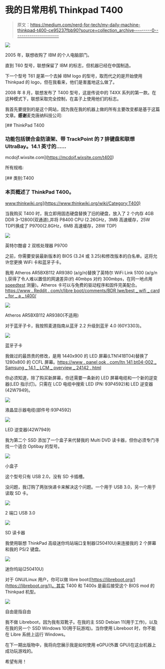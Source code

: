 # 我的日常用机 Thinkpad T400

> 原文：<https://medium.com/nerd-for-tech/my-daily-machine-thinkpad-t400-ce95237fbb90?source=collection_archive---------0----------------------->

![](img/2be407294f9923f2fb892a1547ded284.png)

2005 年，联想收购了 IBM 的个人电脑部门。

直到 T60 型号，联想保留了 IBM 的标志，但机器已经在中国制造。

下一个型号 T61 是第一个去掉 IBM logo 的型号，取而代之的是开始使用 Thinkpad 的 logo，但在我看来，他们是害羞地这么做了。

2008 年 8 月，联想发布了 T400 型号，这是传说中的 T4XX 系列的第一款。在这种模式下，联想采取完全控制，在盖子上使用他们的标志。

我首先要提到的是这个网站，因为我在我的机器上做的所有主要改变都是基于这篇文章。**感谢**麦克唐纳科技公司:

 [## ThinkPad T400

### 功能包括镁合金防滚架、带 TrackPoint 的 7 排键盘和联想 UltraBay。14.1 英寸的……

mcdojf.wixsite.com](https://mcdojf.wixsite.com/t400) 

所有规格:

[](https://www.thinkwiki.org/wiki/Category:T400) [## 类别:T400

### 本页概述了 ThinkPad T400。

www.thinkwiki.org](https://www.thinkwiki.org/wiki/Category:T400) 

当我购买 T400 时，我立即用固态硬盘替换了旧的硬盘，放入了 2 个内存 4GB DDR 3–12800(双通道),并将 P8400 CPU (2.26GHz，3MB 高速缓存，25W TDP)换成了 P9700(2.8GHz，6MB 高速缓存，28W TDP)

![](img/4bd5b3eb804ba59ff20c8c1f7bd13daf.png)

英特尔酷睿 2 双核处理器 P9700

之前，你需要安装最新版本的 BIOS (3.24 或 3.25)和修改版本的白名单。这将允许您更换 WiFi 卡和蓝牙子卡。

我用 Atheros AR5BXB112 AR9380 (a/g/n)替换了英特尔 WiFi Link 5100 (a/g/n ),获得了令人难以置信的网速差异(约 40mbps 对约 300mbps，在同一地点用 [speedtest](http://speedtest.net) 测量)。Atheros 卡可以与免费的驱动程序和固件完美配合。[https://www . Reddit . com/r/libre boot/comments/BDR lwe/best _ wifi _ card _ for _ a _ t400/](https://www.reddit.com/r/libreboot/comments/bdrlwe/best_wifi_card_for_a_t400/)

![](img/d18c1c15df1eb7cfbcb2d254b02ada16.png)

Atheros AR5BXB112 AR9380(不适用)

对于蓝牙子卡，我按照麦道指南从蓝牙 2.2 升级到蓝牙 4.0 (60Y3303)。

![](img/76bcef5629d3c39a739558d20be1845f.png)

蓝牙子卡

我做过的最昂贵的修改，是用 1440x900 的 LED 屏幕(LTN141BT04)替换了 1280x800 的 CCFL 屏幕。[https://www . panel ook . com/ltn 141 bt04-002 _ Samsung _ 14.1 _ LCM _ overview _ 24142 . html](https://www.panelook.com/LTN141BT04-002_Samsung_14.1_LCM_overview_24142.html)

你必须知道，除了购买新屏幕，你还需要一条新的 LED 屏幕电缆和一个新的逆变器(LED 指示灯)。只需在 LCD 电缆中搜索 LED (PN: 93P4592)和 LED 逆变器(42W7949)。

![](img/c090572a7e34f3a832c5047bd7f6aa5b.png)

液晶显示器电缆(部件号:93P4592)

![](img/fe53c7e2691f9ff001c732e67abdb341.png)

LED 逆变器(42W7949)

我为第二个 SSD 添加了一个盒子来代替我的 Multi DVD 读卡器，但你必须专门寻找一个适合 Optibay 的型号。

![](img/4d36ff29edf95e5ee94a38fd613e3d12.png)

小盒子

这个型号只有 USB 2.0，没有 SD 卡插槽。

没问题，我订购了两张快递卡来解决这个问题。一个用于 USB 3.0，另一个用于读取 SD 卡。

![](img/0c7fd5f05487d7a536dc1fa588df3690.png)

2 端口 USB 3.0

![](img/42a24d423b0e8ca5e02721d0ef85ee19.png)

SD 读卡器

我使用联想 ThinkPad 高级迷你坞站端口复制器(250410U)来连接我的 2 个屏幕和我的 PS/2 键盘。

![](img/2770755de0ae0092e6cf3ea134a7da63.png)

迷你坞站(250410U)

对于 GNU/Linux 用户，你可以做 libre boot([https://libreboot.org/](https://libreboot.org/))。其实 T400 和 T400s 是最后接受这个 BIOS mod 的 Thinkpad 机型。

![](img/d5e4fe4208221b91ecd8b7122b3bedd7.png)

自由是指自由

我不做 Libreboot，因为我有双靴子。在我的主 SSD Debian 11(用于工作)，以及在我的另一个 SSD Windows 10(用于玩游戏)。当你使用 Libreboot 时，你不能在 Libre 系统上运行 Windows。

在下一期出版物中，我将向您展示我是如何使用 eGPU(外置 GPU)在这台机器上成功玩游戏的。

希望有用！